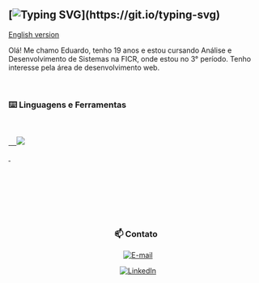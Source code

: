 ## [![Typing SVG](https://readme-typing-svg.herokuapp.com?font=Fira+Code&pause=1000&color=DA2EF7&width=435&lines=%F0%9F%91%BE+Ol%C3%A1+mundo%2C+me+chamo+%3CLu%C3%ADs%3E!)](https://git.io/typing-svg)
  [English version](README_en.md)


Olá! Me chamo Eduardo, tenho 19 anos e estou cursando Análise e Desenvolvimento de Sistemas na FICR, onde estou no 3° período. Tenho interesse pela área de desenvolvimento web.



<div align="left">

  <h3>⌨️ Linguagens e Ferramentas </h3>

</div>

<p align="center">

  <a href="https://skillicons.dev">

    <img src="https://skillicons.dev/icons?i=java,js,ts,spring,nodejs,react,html,css,postgresql,mysql,vscode,idea,dbeaver,insomnia,git,github" />

  </a>

</p>



   



##

<div align="center">

  

  <h3> 📫 Contato </h3>



  [![E-mail](https://custom-icon-badges.demolab.com/badge/-Email-dc262d?style=for-the-badge&logo=mail&logoColor=white)](mailto:luiseduardocass06@gmail.com)

  [![LinkedIn](https://custom-icon-badges.demolab.com/badge/-LinkedIn-0A66C2?style=for-the-badge&logo=linkedin-app-white-icon)](https://www.linkedin.com/in/luiseduardocassimiro/)



</div>
